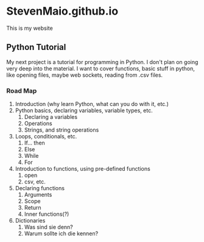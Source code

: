 # StevenMaio.github.io

This is my website

## Python Tutorial

My next project is a tutorial for programming in Python. I don't plan on going
very deep into the material. I want to cover functions, basic stuff in python,
like opening files, maybe web sockets, reading from .csv files.


### Road Map

1. Introduction (why learn Python, what can you do with it, etc.) 
2. Python basics, declaring variables, variable types, etc.
    1. Declaring a variables
    2. Operations
    3. Strings, and string operations
3. Loops, conditionals, etc.
    1. If... then
    2. Else
    3. While
    4. For
4. Introduction to functions, using pre-defined functions
    1. open
    2. csv, etc.
5. Declaring functions
    1. Arguments
    2. Scope
    3. Return 
    4. Inner functions(?)
6. Dictionaries
    1. Was sind sie denn?
    2. Warum sollte ich die kennen?
